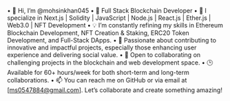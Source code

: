 •	👋 Hi, I’m @mohsinkhan045
•	🌟 Full Stack Blockchain Developer
•	🚀 I specialize in Next.js | Solidity | JavaScript | Node.js | React.js | Ether.js | Web3.0 | NFT Development
•	💡 I’m constantly refining my skills in Ethereum Blockchain Development, NFT Creation & Staking, ERC20 Token Development, and Full-Stack DApps.
•	👀 Passionate about contributing to innovative and impactful projects, especially those enhancing user experience and delivering social value.
•	💞️ Open to collaborating on challenging projects in the blockchain and web development space.
•	🕒 Available for 60+ hours/week for both short-term and long-term collaborations.
•	📫 You can reach me on GitHub or via email at [ms0547884@gmail.com]. Let’s collaborate and create something amazing!

